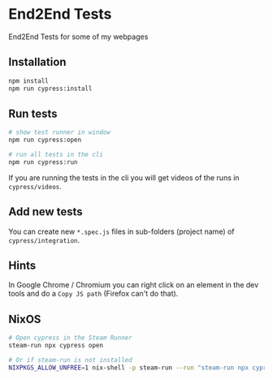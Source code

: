 # End2End Tests

End2End Tests for some of my webpages

## Installation

```bash
npm install
npm run cypress:install
```

## Run tests

```bash
# show test runner in window
npm run cypress:open

# run all tests in the cli
npm run cypress:run
```

If you are running the tests in the cli you will get videos of the runs in `cypress/videos`.

## Add new tests

You can create new `*.spec.js` files in sub-folders (project name) of `cypress/integration`.

## Hints

In Google Chrome / Chromium you can right click on an element in the dev tools and do a `Copy JS path` (Firefox can't do that).

## NixOS

```bash
# Open cypress in the Steam Runner
steam-run npx cypress open

# Or if steam-run is not installed
NIXPKGS_ALLOW_UNFREE=1 nix-shell -p steam-run --run "steam-run npx cypress open"
```
